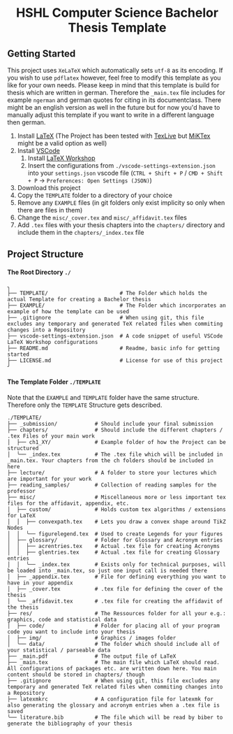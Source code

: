 <h1 align="center">HSHL Computer Science Bachelor Thesis Template</h1>

## Getting Started

This project uses `XeLaTeX` which automatically sets `utf-8` as its encoding.
If you wish to use `pdflatex` however, feel free to modify this template as you like for your own needs.
Please keep in mind that this template is build for thesis which are written in german. Therefore the `_main.tex` file includes for example `ngerman` and german quotes for citing in its documentclass.
There might be an english version as well in the future but for now you'd have to manually adjust this template if you want to write in a different language then german.

1. Install [LaTeX](https://www.latex-project.org/) (The Project has been tested with [TexLive](https://tug.org/texlive/) but [MiKTex](https://miktex.org/) might be a valid option as well)
2. Install [VSCode](https://code.visualstudio.com/)
   1. Install [LaTeX Workshop](https://marketplace.visualstudio.com/items?itemName=James-Yu.latex-workshop)
   2. Insert the configurations from `./vscode-settings-extension.json` into your `settings.json` vscode file (`CTRL + Shift + P` / `CMD + Shift + P` -> `Preferences: Open Settings (JSON)`)
3. Download this project
4. Copy the `TEMPLATE` folder to a directory of your choice
5. Remove any `EXAMPLE` files (in git folders only exist implicity so only when there are files in them)
6. Change the `misc/_cover.tex` and `misc/_affidavit.tex` files
7. Add `.tex` files with your thesis chapters into the `chapters/` directory and include them in the `chapters/_index.tex` file

## Project Structure

#### The Root Directory `./`
```
╮
├── TEMPLATE/                       # The Folder which holds the actual Template for creating a Bachelor thesis
├── EXAMPLE/                        # The Folder which incorporates an example of how the template can be used
├── .gitignore                      # When using git, this file excludes any temporary and generated TeX related files when commiting changes into a Repository
├── vscode-settings-extension.json  # A code snippet of useful VSCode LaTeX Workshop configurations
├── README.md                       # Readme, basic info for getting started
├── LICENSE.md                      # License for use of this project
╯
```

#### The Template Folder `./TEMPLATE`
Note that the `EXAMPLE` and `TEMPLATE` folder have the same structure. Therefore only the `TEMPLATE` Structure gets described.

```
./TEMPLATE/
├── _submission/            # Should include your final submission
├── chapters/               # Should include the different chapters / .tex Files of your main work
│  ├── ch1_XY/              # Example folder of how the Project can be structured
│  ╰── _index.tex           # The .tex file which will be included in _main.tex. Your chapters from the ch folders should be included in here
├── lecture/                # A folder to store your lectures which are important for your work
├── reading_samples/        # Collection of reading samples for the professor
├── misc/                   # Miscellaneous more or less important tex files for the affidavit, appendix, etc.
│  ├── custom/              # Holds custom tex algorithms / extensions for LaTeX
│  │  ├── convexpath.tex    # Lets you draw a convex shape around TikZ Nodes
│  │  ╰── figurelegend.tex  # Used to create Legends for your figures
│  ├── glossary/            # Folder for Glossary and Acronym entries
│  │  ├── acrentries.tex    # Actual .tex file for creating Acronyms
│  │  ├── glentries.tex     # Actual .tex file for creating Glossary entries
│  │  ╰── _index.tex        # Exists only for technical purposes, will be loaded into _main.tex, so just one input call is needed there
│  ├── _appendix.tex        # File for defining everything you want to have in your appendix
│  ├── _cover.tex           # .tex file for defining the cover of the thesis
│  ╰── _affidavit.tex       # .tex file for creating the affidavit of the thesis
├── res/                    # The Ressources folder for all your e.g.: graphics, code and statistical data
│  ├── code/                # Folder for placing all of your program code you want to include into your thesis
│  ├── img/                 # Graphics / images folder
│  ╰── data/                # The folder which should include all of your statistical / parseable data
├── _main.pdf               # The output file of LaTeX
├── _main.tex               # The main file which LaTeX should read. All configurations of packages etc. are written down here. You main content should be stored in chapters/ though
├── .gitignore              # When using git, this file excludes any temporary and generated TeX related files when commiting changes into a Repository
├── latexmkrc               # A configuration file for latexmk for also generating the glossary and acronym entries when a .tex file is saved
╰── literature.bib          # The file which will be read by biber to generate the bibliography of your thesis
```
